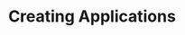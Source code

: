 ---
id: 02-creating-applications
title: Creating Applications
sidebar_label: Creating Applications
slug: creating-applications
---